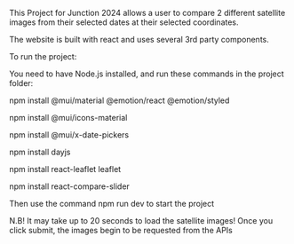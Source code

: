 This Project for Junction 2024 allows a user to compare 2 different satellite images from their selected dates at their selected coordinates.

The website is built with react and uses several 3rd party components.

To run the project:

You need to have Node.js installed, and run these commands in the project folder:



npm install @mui/material @emotion/react @emotion/styled

npm install @mui/icons-material

npm install @mui/x-date-pickers

npm install dayjs

npm install react-leaflet leaflet

npm install react-compare-slider

Then use the command npm run dev to start the project

N.B! It may take up to 20 seconds to load the satellite images! Once you click submit, the images begin to be requested from the APIs
